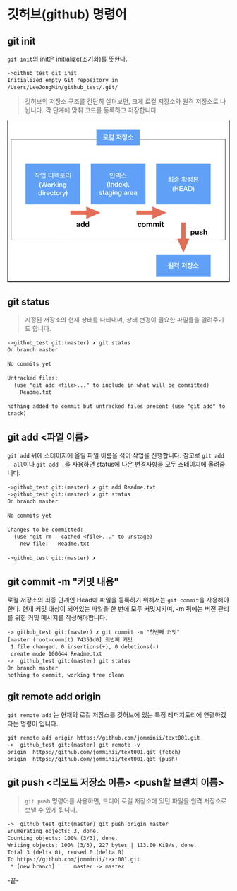 # 깃허브(github) 명령어
## git init
`git init`의 init은 initialize(초기화)를 뜻한다.
```
->github_test git init
Initialized empty Git repository in /Users/LeeJongMin/github_test/.git/
```

>깃허브의 저장소 구조를 간단히 살펴보면, 크게 로컬 저장소와 원격 저장소로 나뉩니다. 각 단계에 맞춰 코드를 등록하고 저장합니다.

<img src="photo.png">

## git status

>지정된 저장소의 현재 상태를 나타내며, 상태 변경이 필요한 파일들을 알려주기도 합니다.
```
->github_test git:(master) ✗ git status
On branch master

No commits yet

Untracked files:
  (use "git add <file>..." to include in what will be committed)
	Readme.txt

nothing added to commit but untracked files present (use "git add" to track)
```

## git add <파일 이름>

`git add` 뒤에 스테이지에 올릴 파일 이름을 적어 작업을 진행합니다. 참고로 `git add --all`이나 `git add .`을 사용하면 status에 나온 변경사항을 모두 스테이지에 올려줍니다.

```
->github_test git:(master) ✗ git add Readme.txt
->github_test git:(master) ✗ git status
On branch master

No commits yet

Changes to be committed:
  (use "git rm --cached <file>..." to unstage)
	new file:   Readme.txt

->github_test git:(master) ✗ 
```

## git commit -m "커밋 내용"
로컬 저장소의 최종 단계인 Head에 파일을 등록하기 위해서는 `git commit`을 사용해야한다. 현재 커밋 대상이 되어있는 파일을 한 번에 모두 커밋시키며, -m 뒤에는 버전 관리를 위한 커밋 메시지를 작성해야합니다.

```
-> github_test git:(master) ✗ git commit -m "첫번째 커밋"
[master (root-commit) 74351d0] 첫번째 커밋
 1 file changed, 0 insertions(+), 0 deletions(-)
 create mode 100644 Readme.txt
->  github_test git:(master) git status
On branch master
nothing to commit, working tree clean
```

## git remote add origin
`git remote add` 는 현재의 로컬 저장소를 깃허브에 있는 특정 레퍼지토리에 연결하겠다는 명령어 입니다.
```
git remote add origin https://github.com/jomminii/text001.git
->  github_test git:(master) git remote -v
origin	https://github.com/jomminii/text001.git (fetch)
origin	https://github.com/jomminii/text001.git (push)
```

## git push <리모트 저장소 이름> <push할 브랜치 이름>
>`git push` 명령어를 사용하면, 드디어 로컬 저장소에 있던 파일을 원격 저장소로 보낼 수 있게 됩니다.
```
->  github_test git:(master) git push origin master
Enumerating objects: 3, done.
Counting objects: 100% (3/3), done.
Writing objects: 100% (3/3), 227 bytes | 113.00 KiB/s, done.
Total 3 (delta 0), reused 0 (delta 0)
To https://github.com/jomminii/text001.git
 * [new branch]      master -> master
 ```

 -끝-